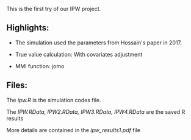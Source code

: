This is the first try of our IPW project.

## Highlights:

* The simulation used the parameters from Hossain's paper in 2017.

* True value calculation: With covariates adjustment 

* MMI function: jomo 

## Files:

The *ipw.R* is the simulation codes file.

The *IPW.RData, IPW2.RData, IPW3.RData, IPW4.RData* are the saved R results 


More details are contained in the *ipw_results1.pdf* file
